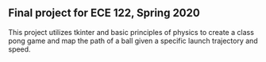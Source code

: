 ## Final project for ECE 122, Spring 2020

This project utilizes tkinter and basic principles of physics to create a class pong game and map the path of a ball given a specific launch trajectory and speed.

